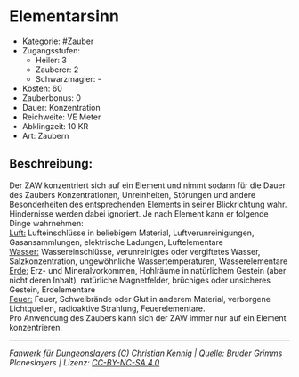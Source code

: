 # Elementarsinn  
- Kategorie: #Zauber  
- Zugangsstufen:  
  - Heiler: 3  
  - Zauberer: 2  
  - Schwarzmagier: -  
- Kosten: 60  
- Zauberbonus: 0  
- Dauer: Konzentration  
- Reichweite: VE Meter  
- Abklingzeit: 10 KR  
- Art: Zaubern     

## Beschreibung:
Der ZAW konzentriert sich auf ein Element und nimmt sodann für die Dauer des Zaubers Konzentrationen, Unreinheiten, Störungen und andere Besonderheiten des entsprechenden Elements in seiner Blickrichtung wahr. Hindernisse werden dabei ignoriert. Je nach Element kann er folgende Dinge wahrnehmen: <br><u>Luft:</u> Lufteinschlüsse in beliebigem Material, Luftverunreinigungen, Gasansammlungen, elektrische Ladungen, Luftelementare <br><u>Wasser:</u> Wassereinschlüsse, verunreinigtes oder vergiftetes Wasser, Salzkonzentration, ungewöhnliche Wassertemperaturen, Wasserelementare <br><u>Erde:</u> Erz- und Mineralvorkommen, Hohlräume in natürlichem Gestein (aber nicht deren Inhalt), natürliche Magnetfelder, brüchiges oder unsicheres Gestein, Erdelementare <br><u>Feuer:</u> Feuer, Schwelbrände oder Glut in anderem Material, verborgene Lichtquellen, radioaktive Strahlung, Feuerelementare.<br>Pro Anwendung des Zaubers kann sich der ZAW immer nur auf ein Element konzentrieren.


___
*Fanwerk für [Dungeonslayers](https://www.dungeonslayers.net/) (C) Christian Kennig | Quelle: Bruder Grimms Planeslayers | Lizenz: [CC-BY-NC-SA 4.0](https://creativecommons.org/licenses/by-nc-sa/4.0/deed.de)*